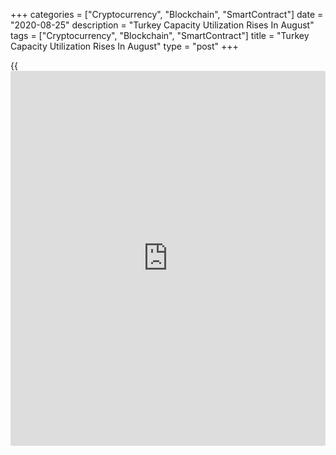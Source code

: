 +++
categories = ["Cryptocurrency", "Blockchain", "SmartContract"]
date = "2020-08-25"
description = "Turkey Capacity Utilization Rises In August"
tags = ["Cryptocurrency", "Blockchain", "SmartContract"]
title = "Turkey Capacity Utilization Rises In August"
type = "post"
+++

{{<iframe id="large-banner" src="https://www.bounty.group/#slide=1.0" width="100%" height="600" scrolling="no" style="border: 0px solid rgb(216, 221, 230); border-radius: 3px;">}}

Turkey's manufacturing capacity utilization rate increased in August,
figures from the Turkish central bank showed on Tuesday.

The capacity utilization rate rose to 73.3 percent in August from 70.7
percent in July.

On a seasonally adjusted basis, the capacity utilization rate increased
to 73.0 percent in August from 70.7 percent in the prior month.

Separate data from the central bank showed that the manufacturing
confidence index rose to 106.2 in August from 100.7 in July.

The seasonally adjusted manufacturing confidence index increased to
105.2 in August from 99.4 in the previous month.

For comments and feedback [contact](https://www.playgroundfx.com/contact/): editorial@rtt[news](https://www.letsplayfx.com/blog/forex-news-website/).com

[Economic News][1]

 **What parts of the world are seeing the best (and worst) economic
performances lately? Click[here][2] to check out our [Econ Scorecard][2]
and find out! See up-to-the-moment [ranking](https://www.playgroundfx.com/blog/crypto-exchange-ranking/)s for the best and worst
performers in [GDP][3], [unemployment rate][4], [inflation][5] and much
more.**

   1. www.rtt[news](https://www.letsplayfx.com/blog/forex-news-website/).com/Content/EconomicNews.aspx
   2. www.rtt[news](https://www.letsplayfx.com/blog/forex-news-website/).com/economic-scorecard/world-rank/retail-sales/highest-performance.aspx
   3. www.rtt[news](https://www.letsplayfx.com/blog/forex-news-website/).com/economic-scorecard/world-rank/GDP/highest-performance.aspx
   4. www.rtt[news](https://www.letsplayfx.com/blog/forex-news-website/).com/economic-scorecard/world-rank/unemployment-rate/lowest-performance.aspx
   5. www.rtt[news](https://www.letsplayfx.com/blog/forex-news-website/).com/economic-scorecard/world-rank/CPI/highest-performance.aspx